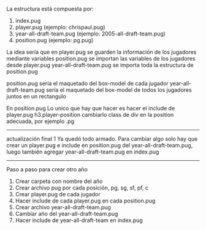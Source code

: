 La estructura está compuesta por:
1. index.pug
2. player.pug (ejemplo: chrispaul.pug)
3. year-all-draft-team.pug (ejemplo: 2005-all-draft-team.pug)
4. position.pug (ejemplo: pg.pug)

La idea sería que en 
player.pug se guarden la información de los jugadores mediante variables
position.pug se importan las variables de los jugadores desde player.pug
year-all-draft-team.pug se importa toda la estructura de position.pug

position.pug sería el maquetado del box-model de cada jugador
year-all-draft-team.pug sería el maquetado del box-model de todos los jugadores juntos en un rectangulo

En position.pug
Lo unico que hay que hacer es hacer el include de player.pug
h3.player-position cambiarlo
class de div en la position adecuada, por ejemplo .pg

------------------------------------
actualización final 1
Ya quedó todo armado. Para cambiar algo solo hay que crear un player.pug e include en position.pug del year-all-draft-team.pug, luego también agregar year-all-draft-team.pug en index.pug

------------------------------------
Paso a paso para crear otro año
1. Crear carpeta con nombre del año
2. Crear archivo pug por cada posición, pg, sg, sf, pf, c
3. Crear player.pug de cada jugador
4. Hacer include de cada player.pug en cada position.pug
5. Crear archivo year-all-draft-team.pug
6. Cambiar año del year-all-draft-team.pug
7. Hacer include de year-all-draft-team en index.pug